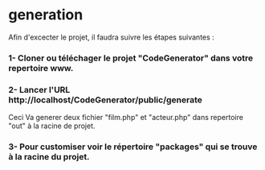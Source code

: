 # generation

Afin d'excecter le projet, il faudra suivre les étapes suivantes :

<h3>1- Cloner ou téléchager le projet "CodeGenerator" dans votre repertoire www.<h3>

<h3>2- Lancer l'URL http://localhost/CodeGenerator/public/generate</h3> 
  Ceci Va generer deux fichier "film.php" et "acteur.php" dans repertoire "out" à la racine de projet.
  
<h3>3- Pour customiser voir le répertoire "packages" qui se trouve à la racine du projet.</h3>
